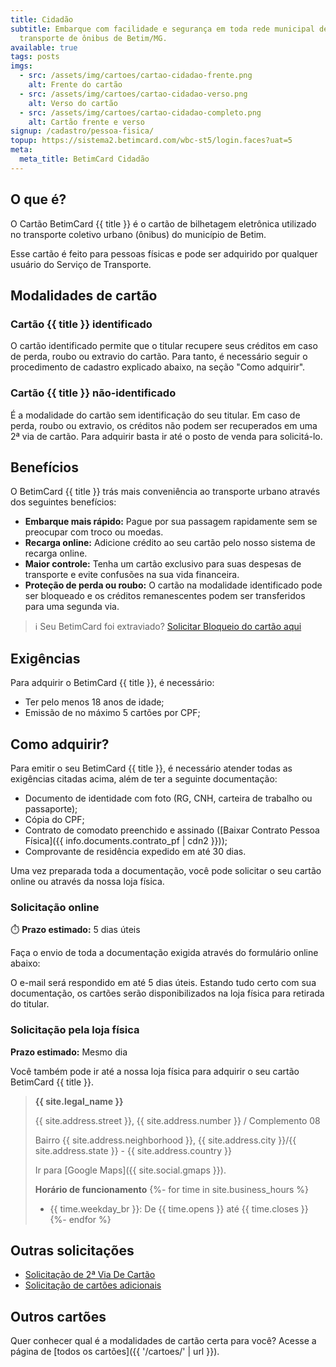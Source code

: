 ```yaml
---
title: Cidadão
subtitle: Embarque com facilidade e segurança em toda rede municipal de
  transporte de ônibus de Betim/MG.
available: true
tags: posts
imgs:
  - src: /assets/img/cartoes/cartao-cidadao-frente.png
    alt: Frente do cartão
  - src: /assets/img/cartoes/cartao-cidadao-verso.png
    alt: Verso do cartão
  - src: /assets/img/cartoes/cartao-cidadao-completo.png
    alt: Cartão frente e verso
signup: /cadastro/pessoa-fisica/
topup: https://sistema2.betimcard.com/wbc-st5/login.faces?uat=5
meta:
  meta_title: BetimCard Cidadão
---
```


## O que é?

O Cartão BetimCard {{ title }} é o cartão de bilhetagem eletrônica utilizado no transporte coletivo urbano (ônibus) do município de Betim.

Esse cartão é feito para pessoas físicas e pode ser adquirido por qualquer usuário do Serviço de Transporte.

## Modalidades de cartão

### Cartão {{ title }} identificado
O cartão identificado permite que o titular recupere seus créditos em caso de perda, roubo ou extravio do cartão.
Para tanto, é necessário seguir o procedimento de cadastro explicado abaixo, na seção "Como adquirir".

### Cartão {{ title }} não-identificado
É a modalidade do cartão sem identificação do seu titular.
Em caso de perda, roubo ou extravio, os créditos não podem ser recuperados em uma 2ª via de cartão.
Para adquirir basta ir até o posto de venda para solicitá-lo.

## Benefícios

O BetimCard {{ title }} trás mais conveniência ao transporte urbano através dos seguintes benefícios:

- **Embarque mais rápido:** Pague por sua passagem rapidamente sem se preocupar com troco ou moedas.
- **Recarga online:** Adicione crédito ao seu cartão pelo nosso sistema de recarga online.
- **Maior controle:** Tenha um cartão exclusivo para suas despesas de transporte e evite confusões na sua vida financeira.
- **Proteção de perda ou roubo:** O cartão na modalidade identificado pode ser bloqueado e os créditos remanescentes podem ser transferidos para uma segunda via.

> ℹ️ Seu BetimCard foi extraviado? [Solicitar Bloqueio do cartão aqui](/faq/solicitacao-de-segunda-via/)

## Exigências

Para adquirir o BetimCard {{ title }}, é necessário:

- Ter pelo menos 18 anos de idade;
- Emissão de no máximo 5 cartões por CPF;

## Como adquirir?

Para emitir o seu BetimCard {{ title }}, é necessário atender todas as exigências citadas acima, além de ter a seguinte documentação:

- Documento de identidade com foto (RG, CNH, carteira de trabalho ou passaporte);
- Cópia do CPF;
- Contrato de comodato preenchido e assinado ([Baixar Contrato Pessoa Física]({{ info.documents.contrato_pf | cdn2 }}));
- Comprovante de residência expedido em até 30 dias.

Uma vez preparada toda a documentação, você pode solicitar o seu cartão online ou através da nossa loja física.

### Solicitação online

⏱️ **Prazo estimado:** 5 dias úteis

Faça o envio de toda a documentação exigida através do formulário online abaixo:

<!-- <a class="btn btn-primary btn-md mb-3 px-5" href="{{ signup | url }}">Solicitar BetimCard {{ title }}</a> -->

O e-mail será respondido em até 5 dias úteis.
Estando tudo certo com sua documentação, os cartões serão disponibilizados na loja física para retirada do titular.


### Solicitação pela loja física

**Prazo estimado:** Mesmo dia

Você também pode ir até a nossa loja física para adquirir o seu cartão BetimCard {{ title }}.

> **{{ site.legal_name }}**
>
> {{ site.address.street }}, {{ site.address.number }} / Complemento 08
>
> Bairro {{ site.address.neighborhood }}, {{ site.address.city }}/{{ site.address.state }} - {{ site.address.country }}
>
> Ir para [Google Maps]({{ site.social.gmaps }}).
>
> **Horário de funcionamento**
{%- for time in site.business_hours %}
> - {{ time.weekday_br }}: De {{ time.opens }} até {{ time.closes }}
{%- endfor %}

## Outras solicitações

- [Solicitação de 2ª Via De Cartão](/faq/solicitacao-de-segunda-via/)
- [Solicitação de cartões adicionais](/faq/solicitar-novo-cartao/)

## Outros cartões

Quer conhecer qual é a modalidades de cartão certa para você? Acesse a página de [todos os cartões]({{ '/cartoes/' | url }}).
